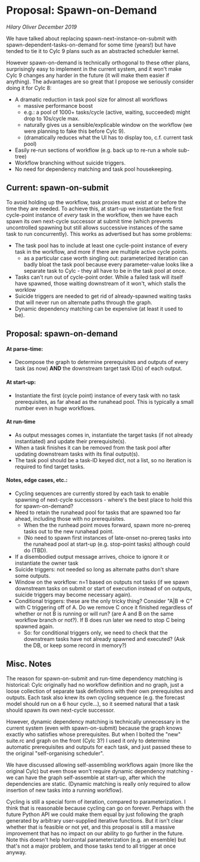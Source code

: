 # Proposal: Spawn-on-Demand

*Hilary Oliver December 2019*

We have talked about replacing spawn-next-instance-on-submit with
spawn-dependent-tasks-on-demand for some time (years!) but have tended to tie
it to Cylc 9 plans such as an abstracted scheduler kernel.

However spawn-on-demand is technically orthogonal to these other plans,
surprisingly easy to implement in the current system, and it won't make Cylc 9
changes any harder in the future (it will make them easier if anything). The
advantages are so great that I propose we seriously consider doing it for Cylc
8:
- A dramatic reduction in task pool size for almost all workflows
  - massive performance boost
  - e.g.: a pool of 1000+ tasks/cycle (active, waiting, succeeded)
    might drop to 10s/cycle max.
  - naturally gives us a sensible/explicable window on the workflow (we were
   planning to fake this before Cylc 9).
  - (dramatically reduces what the UI has to display too, c.f. current task pool)
- Easily re-run sections of workflow (e.g. back up to re-run a whole sub-tree)
- Workflow branching without suicide triggers.
- No need for dependency matching and task pool housekeeping.

## Current: spawn-on-submit

To avoid holding up the workflow, task proxies must exist at or before the time
they are needed. To achieve this, at start-up we instantiate the first
cycle-point instance of *every* task in the workflow, then we have each spawn
its own next-cycle successor at submit time (which prevents uncontrolled
spawning but still allows successive instances of the same task to run
concurrently). This works as advertised but has some problems:
- The task pool has to include at least one cycle-point instance of every task
  in the workflow, and more if there are multiple active cycle points.
  - as a particular case worth singling out: parameterized iteration can badly
    bloat the task pool because every parameter-value looks like a separate
    task to Cylc - they all have to be in the task pool at once.
- Tasks can't run out of cycle-point order. While a failed task will itself
  have spawned, those waiting downstream of it won't, which stalls the worklow
- Suicide triggers are needed to get rid of already-spawned waiting tasks that
  will never run on alternate paths through the graph.
- Dynamic dependency matching can be expensive (at least it used to be).

## Proposal: spawn-on-demand

#### At parse-time:
- Decompose the graph to determine prerequisites and outputs of every task (as
  now) **AND** the downstream target task ID(s) of each output.

#### At start-up:
- Instantiate the first (cycle point) instance of every task with no task
  prerequisites, as far ahead as the runahead pool. This is typically a small
  number even in huge workflows.

#### At run-time
- As output messages comes in, instantiate the target tasks (if not already
  instantiated) and update their prerequisite(s).
- When a task finishes it can be removed from the task pool after updating
  downstream tasks with its final output(s).
- The task pool should be a task-ID keyed dict, not a list, so no iteration is
  required to find target tasks.

#### Notes, edge cases, etc.:

- Cycling sequences are currently stored by each task to enable spawning of
next-cycle successors - where's the best place to hold this for spawn-on-demand?
- Need to retain the runahead pool for tasks that are spawned too far ahead,
including those with no prerequisites.
  - When the the runhead point moves forward, spawn more no-prereq tasks out to
    the new runahead point.
  - (No need to spawn first instances of late-onset no-prereq tasks into the
    runahead pool at start-up (e.g. stop-point tasks) although could do (TBD).
- If a disembodied output message arrives, choice to ignore it or
  instantiate the owner task
- Suicide triggers: not needed so long as alternate paths don't share some
  outputs.
- Window on the workflow: n=1 based on outputs not tasks (if we spawn
  downstream tasks on submit or start of execution instead of on outputs,
  suicide triggers may become necessary again).
- Conditional triggers: these are the only tricky thing? Consider "A|B => C"
  with C triggering off of A. Do we remove C once it finished regardless of
  whether or not B is running or will run? (are A and B on the same workflow
  branch or not?). If B does run later we need to stop C being spawned again.
  - So: for conditional triggers only, we need to check that the downstream
    tasks have not already spawned and executed? (Ask the DB, or keep some
    record in memory?)

## Misc. Notes

The reason for spawn-on-submit and run-time dependency matching is historical:
Cylc originally had no workflow definition and no graph, just a loose
collection of separate task definitions with their own prerequisites and
outputs. Each task also knew its own cycling sequence (e.g. the forecast model
should run on a 6 hour cycle...), so it seemed natural that a task should spawn
its own next-cycle successor.

However, dynamic dependency matching is technically unnecessary in the current
system (even with spawn-on-submit) because the graph knows exactly who
satisfies whose prerequisites. But when I bolted the "new" suite.rc and
graph on the front (Cylc 3?) I used it only to determine automatic
prerequisites and outputs for each task, and just passed these to the original
"self-organising scheduler".

We have discussed allowing self-assembling workflows again (more like the
original Cylc) but even those won't require dynamic dependency matching - we
can have the graph self-assemble at start-up, after which the dependencies are
static. (Dynamic matching is really only required to allow insertion of new
tasks into a running workflow).

Cycling is still a special form of iteration, compared to parameterization. I
think that is reasonable because cycling can go on forever. Perhaps with the
future Python API we could make them equal by just following the graph
generated by arbitrary user-supplied iterative functions. But it isn't clear
whether that is feasible or not yet, and this proposal is still a massive
improvement that has no impact on our ability to go further in the future.
Note this doesn't help horizontal parameterization (e.g. an ensemble) but
that's not a major problem, and those tasks tend to all trigger at once anyway.
